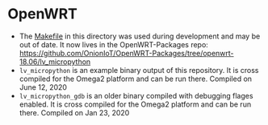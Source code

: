 # OpenWRT

* The [Makefile](./Makefile) in this directory was used during development and may be out of date. It now lives in the OpenWRT-Packages repo: https://github.com/OnionIoT/OpenWRT-Packages/tree/openwrt-18.06/lv_micropython
* `lv_micropython` is an example binary output of this repository. It is cross compiled for the Omega2 platform and can be run there. Compiled on June 12, 2020
* `lv_micropython_gdb` is an older binary compiled with debugging flages enabled. It is cross compiled for the Omega2 platform and can be run there. Compiled on Jan 23, 2020
